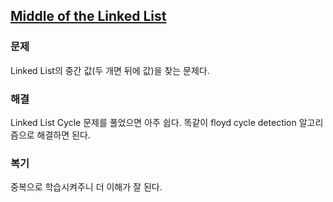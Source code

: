 ## [Middle of the Linked List](https://leetcode.com/problems/middle-of-the-linked-list/description/?envType=problem-list-v2&envId=rab78cw1)

### 문제
Linked List의 중간 값(두 개면 뒤에 값)을 찾는 문제다.

### 해결
Linked List Cycle 문제를 풀었으면 아주 쉽다. 똑같이 floyd cycle detection 알고리즘으로 해결하면 된다.

### 복기
중복으로 학습시켜주니 더 이해가 잘 된다.
